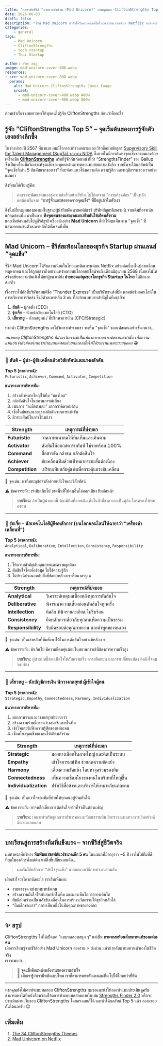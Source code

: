 ```yaml
---
title: "ถอดรหัสซีรีส์ “สงครามส่งด่วน (Mad Unicorn)” ผ่านมุมมอง CliftonStrengths Top 5"
date: 2025-06-03
draft: false
description: "ซีรีส์ Mad Unicorn กำลังได้รับความนิยมในไทยและติดเทรนด์บน Netflix อย่างต่อเนื่อง เนื้อหาไม่ได้เป็นเพียงความบันเทิง แต่ยังถ่ายทอดแง่มุมของโลกธุรกิจสตาร์ทอัปไทยได้ลึกและสมจริง"
categories: 
    - general
tags:
    - Mad Unicorn
    - CliftonStrengths
    - tech startup
    - Thai Startup

author: สุริยา สนภู่
image: mad-unicorn-cover-800.webp
resources:
- src: mad-unicorn-cover-800.webp
  params:
    alt: Mad Unicorn CliftonStrengths Cover Image
    srcset:
      - mad-unicorn-cover-400.webp 400w
      - mad-unicorn-cover-800.webp 800w
---
```


ก่อนเข้าเรื่อง ผมอยากพาให้ทุกคนได้รู้จัก CliftonStrengths ก่อนว่าคืออะไร

## รู้จัก “CliftonStrengths Top 5” – จุดเริ่มต้นของการรู้จักตัวเองอย่างลึกซึ้ง

ในช่วงปลายปี 2567 ที่ผ่านมา ผมมีโอกาสเข้าร่วมอบรมและเวิร์กช็อปหลักสูตร [Supervisory Skill for Talent Management (SupTa) ของทาง NIDA](https://hrd.nida.ac.th/thweb/short-training_detail.php?TraingingCourse=SortTraining&ID=10) ซึ่งภายในมีการค้นหาจุดแข็งของตนเองด้วยเครื่องมือ [**CliftonStrengths**](https://www.gallup.com/cliftonstrengths/en/512510/cliftonstrengths-top-5-report.aspx) หรือที่รู้จักกันก่อนหน้านี้ว่า “StrengthsFinder” ของ Gallup ซึ่งเป็นเครื่องมือวิเคราะห์จุดแข็งของบุคคลผ่านการตอบแบบสอบถามเชิงลึก จากนั้นจะได้ผลลัพธ์เป็น “จุดแข็งที่เด่น 5 อันดับแรกของเรา” ที่สะท้อนแนวโน้มความคิด ความรู้สึก และพฤติกรรมของเราอย่างแม่นยำ

สิ่งที่ผมได้เรียนรู้คือ:
> คนเราจะพัฒนาตนเองสู่ความสำเร็จอย่างยั่งยืน ไม่ได้มาจาก “การแก้จุดอ่อน” เป็นหลัก  
> แต่ต้องเริ่มจาก **“การรู้จักและต่อยอดจากจุดแข็ง” ที่มีอยู่แล้วในตัวเรา**

สิ่งนี้เปลี่ยนมุมมองของผมในฐานะผู้นำทีมพัฒนาซอฟต์แวร์ บริษัทสัญชาติเยอรมนี จากเดิมที่อาจเน้นแก้จุดอ่อนทีม มาเป็นการ **ดึงจุดเด่นของแต่ละคนมาเสริมกันให้เกิดพลังรวม**  
และเมื่อย้อนกลับไปดูซีรีส์ธุรกิจเรื่องดังอย่าง **Mad Unicorn** ก็ทำให้ผมเห็นภาพ “จุดแข็ง” ที่แสดงออกผ่านตัวละครหลักได้ชัดเจนยิ่งขึ้น

---

## Mad Unicorn – ซีรีส์สะท้อนโลกของธุรกิจ Startup ผ่านเลนส์ “จุดแข็ง”

ซีรีส์ Mad Unicorn ได้รับความนิยมในไทยและติดเทรนด์บน Netflix อย่างต่อเนื่องในปลายเดือนพฤษภาคม และได้ถูกกล่าวถึงอย่างแพร่หลายบนโลกออนไลน์จนถึงเดือนมิถุนายน 2568 เนื้อหาไม่ได้สร้างเพียงความบันเทิงให้แก่ผู้ชม แต่ยัง **ถ่ายทอดแง่มุมของโลกธุรกิจ Startup ในไทย** ได้ลึกและสมจริง

เรื่องราวโฟกัสที่บริษัทสมมติชื่อ “Thunder Express” เป็นบริษัทขนส่งที่มีแพลตฟอร์มออนไลน์ในการบริหารการจัดส่ง ซึ่งมีตัวละครหลัก 3 คน ที่สะท้อนบทบาทสำคัญในทีมธุรกิจ:

1. **สันติ** – ผู้ก่อตั้ง (CEO)  
2. **รุ่ยเจี๋ย** – หัวหน้าฝ่ายเทคโนโลยี (CTO)  
3. **เสี่ยวหยู** – นักกลยุทธ์ / ที่ปรึกษาการเงิน (CFO/Strategic)

หากนำ CliftonStrengths มาใช้วิเคราะห์พวกเขา จะเห็น “จุดแข็ง” ของแต่ละคนอย่างชัดเจนว่า…

*หมายเหตุ CliftonStrengths ที่นำมาวิเคราะห์เป็นเพียงการคาดการณ์ของผมเท่านั้น เพื่อความแม่นยำเจ้าตัวต้องผ่านการทำแบบทดสอบด้วยตนเองเพื่อให้ได้รายงานเฉพาะรายบุคคล* :grinning:

---

### 🧭 สันติ – ผู้นำ-ผู้ขับเคลื่อนด้วยวิสัยทัศน์และแรงผลักดัน

**Top 5 (คาดการณ์):**  
`Futuristic`, `Achiever`, `Command`, `Activator`, `Competition`

**แนวทางการบริหารทีม:**

1. สร้างเป้าหมายใหญ่ให้ทีม “มองไกล”
1. กล้าตัดสินใจในสถานการณ์เสี่ยง
1. เน้นการ “ลงมือทำเลย” มากกว่าคิดรอบด้าน
1. เชื่อในชัยชนะและแรงผลักดันจากการแข่งขัน
1. มีวาทะศิลป์ในการโน้มน้าว

| Strength        | เหตุการณ์ที่บ่งบอก                                     |
| --------------- | ---------------------------------------------- |
| **Futuristic**  | วาดภาพอนาคตให้ทีมเห็นและเดินตาม                |
| **Activator**   | ดันทีมให้ออกสตาร์ททันที ไม่รอพร้อม 100%        |
| **Command**     | สื่อสารชัด กล้าชน กล้าตัดสินใจ                 |
| **Achiever**    | ขับเคลื่อนทีมด้วยเป้าหมายระยะสั้นต่อเนื่อง     |
| **Competition** | เปรียบเทียบกับคู่แข่งเพื่อกระตุ้นแรงขับเคลื่อน |

🔎 จุดเด่น: พาทีมทะลุข้อจำกัดด้วยพลังใจและวิสัยทัศน์

⚠️ ข้อควรระวัง: เร่งทีมเกินไป ขาดพื้นที่ให้คนอื่นได้ออกเสียง ทีมอ่อนล้า
> **บทเรียน:** ถ้าเป็นผู้นำแบบนี้ ต้องมีทีมที่คอยเติมเต็มในสิ่งที่ขาด คอยเป็นคู่คิด ไตร่ตรองให้รอบครอบ

---

### 🧠 รุ่ยเจี๋ย – นักเทคโนโลยีผู้ยึดหลักการ (บนโลกออนไลน์ให้ฉายาว่า "เครื่องด่าเคลื่อนที่")

**Top 5 (คาดการณ์):**  
`Analytical`, `Deliberative`, `Intellection`, `Consistency`, `Responsibility`

**แนวทางการบริหารทีม:**

1. ให้ความสำคัญกับคุณภาพและความถูกต้อง
1. ตัดสินใจโดยอิงข้อมูล ไม่ใช่ความรู้สึก
1. ไม่ประนีประนอมกับสิ่งที่ขัดต่อหลักการหรือมาตรฐาน

| Strength           | เหตุการณ์ที่บ่งบอก                                |
| ------------------ | ---------------------------------------- |
| **Analytical**     | วิเคราะห์เหตุผลเบื้องหลังทุกการตัดสินใจ  |
| **Deliberative**   | พิจารณาความเสี่ยงก่อนตัดสินใจทุกครั้ง    |
| **Intellection**   | คิดลึก พินิจรายละเอียด ไม่รีบร้อน        |
| **Consistency**    | ยึดหลักการเดียวกับทุกคนเพื่อความเป็นธรรม |
| **Responsibility** | รับผิดชอบต่อคุณภาพงาน และคำพูดของตนเอง   |

🔎 จุดเด่น: เป็นเสาหลักที่ทีมพึ่งพาได้ในการตัดสินใจอย่างมีหลักการ

⚠️ ข้อควรระวัง: ช้าเกินไป มีความยืดหยุ่นน้อยในสถานการณ์ที่ต้องการความเร็วสูง
> **บทเรียน:** ผู้นำแบบนี้ต้องเปิดใจให้กับความเร็ว ความยืดหยุ่น และการเปลี่ยนแปลง คิดถึงใจคนรอบข้าง

---

### 🤝 เสี่ยวหยู – นักบัญชีการเงิน นักวางกลยุทธ์ ผู้เข้าใจผู้คน

**Top 5 (คาดการณ์):**  
`Strategic`, `Empathy`, `Connectedness`, `Harmony`, `Individualization`

**แนวทางการบริหารทีม:**

1. มองภาพรวมและวางกลยุทธ์ระยะยาว
1. สร้างความร่วมมือระหว่างสมาชิกภายในทีม
1. เข้าใจและรับฟังความรู้สึกของแต่ละคน
1. เชื่อมโยงจุดแข็งของคนให้เกิดพลังร่วม

| Strength              | เหตุการณ์ที่บ่งบอก                                 |
| --------------------- | ------------------------------------------ |
| **Strategic**         | มองทางเลือกในภาพใหญ่ และคิดเป็นระบบ        |
| **Empathy**           | เข้าใจอารมณ์ทีม ช่วยลดความขัดแย้ง          |
| **Harmony**           | เลี่ยงความขัดแย้ง โดยหาจุดร่วมของทีม       |
| **Connectedness**     | เห็นความเชื่อมโยงของคนในบริบทที่ใหญ่ขึ้น   |
| **Individualization** | ปรับวิธีสื่อสารและบริหารให้เหมาะกับแต่ละคน |

🔎 จุดเด่น: เป็นกาวใจของทีมที่ช่วยให้ทุกคนอยู่ร่วมกันได้

⚠️ ข้อควรระวัง: อาจหลีกเลี่ยงการตัดสินใจยากที่จำเป็นต้องเผชิญ
> **บทเรียน:** เหมาะสำหรับดูแลการบริหารคนและวัฒนธรรมทีม มีการวางแผนทางการเงินอย่างดี มีความรอบคอบ

---

## บทเรียนสู่การสร้างทีมที่แข็งแรง – จากซีรีส์สู่ชีวิตจริง

ผมทำหน้าที่บริหาร **ทีมพัฒนาซอฟต์แวร์ขนาดเล็ก 5 คน** ในแผนกที่มีอายุราว ~5 ปี เราไม่ใช่ทีมที่ดีที่สุดในองค์กรตั้งแต่ต้น แต่สิ่งที่เปลี่ยนเกมคือ…

> ผมเริ่มใช้หลักการ “เข้าใจจุดแข็ง” มาออกแบบวิธีการทำงานร่วมกัน

เมื่อเข้าใจว่าใครถนัดอะไร เราเริ่มเห็นผล:
- งานตรงจุด แบ่งบทบาทชัดเจน
- สร้างความมั่นใจให้กับสมาชิกในทีม และมองเห็นโอกาสการเติบโต
- ทีมมีส่วนร่วมเป็นพลังขับเคลื่อนในการสร้างนวัตกรรมให้ธุรกิจหลักได้
- “ทีมเล็กของเรา” กลายเป็นหนึ่งในทีมคุณภาพขององค์กร

---

## ✨ สรุป

CliftonStrengths ไม่ได้เป็นแค่ “แบบทดสอบสนุก ๆ” แต่เป็น **กระจกสะท้อนศักยภาพแท้ของแต่ละคน**  
เมื่อเราเรียนรู้จากซีรีส์อย่าง Mad Unicorn สงคราม :zap: ส่งด่วน แล้วนำกลับมาทบทวนตัวเองในชีวิตจริง  
เราจะพบว่า...

> 🎯 **จุดแข็งคือแหล่งพลังงานของความสำเร็จ**  
> 🎯 **เมื่อเรารู้ว่าเรามีพลังแบบไหน เราก็สามารถพาตัวเองและทีม ไปได้ไกลกว่าที่คิด**

---

หากคุณยังไม่เคยทำแบบทดสอบ CliftonStrengths ผมขอแนะนำให้ลองทำแบบประเมินดูครับ สามารถหาได้ที่หนังสือพร้อมโค้ดการทำแบบทดสอบภายในเล่ม [Strengths Finder 2.0](https://s.shopee.co.th/2qIWlH1Sh0) หรือจะประเมินผ่านเว็บขอบ CliftonStrengths โดยตรงเลยก็ได้ และถ้าได้ผลลัพธ์ Top 5 แล้ว ลองมาคุยกันได้นะครับ :wink:


## เพิ่มเติม
1. [The 34 CliftonStrengths Themes](https://www.gallup.com/cliftonstrengths/en/253715/34-cliftonstrengths-themes.aspx)
1. [Mad Univcorn on Netflix](https://www.netflix.com/title/81595549)